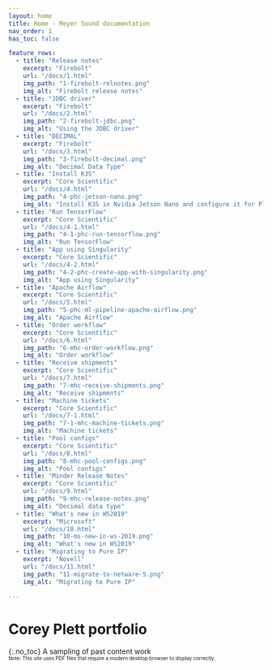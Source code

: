 ```yaml
---
layout: home
title: Home - Meyer Sound documentation
nav_order: 1
has_toc: false

feature_rows:
  - title: "Release notes"
    excerpt: "Firebolt"
    url: "/docs/1.html"
    img_path: "1-firebolt-relnotes.png"
    img_alt: "Firebolt release notes"
  - title: "JDBC driver"
    excerpt: "Firebolt"
    url: "/docs/2.html"
    img_path: "2-firebolt-jdbc.png"
    img_alt: "Using the JDBC driver"
  - title: "DECIMAL"
    excerpt: "Firebolt"
    url: "/docs/3.html"
    img_path: "3-firebolt-decimal.png"
    img_alt: "Decimal Data Type"
  - title: "Install K3S"
    excerpt: "Core Scientific"
    url: "/docs/4.html"
    img_path: "4-phc-jetson-nano.png"
    img_alt: "Install K3S in Nvidia Jetson Nano and configure it for Plexus"
  - title: "Run TensorFlow"
    excerpt: "Core Scientific"
    url: "/docs/4-1.html"
    img_path: "4-1-phc-run-tensorflow.png"
    img_alt: "Run TensorFlow"
  - title: "App using Singularity"
    excerpt: "Core Scientific"
    url: "/docs/4-2.html"
    img_path: "4-2-phc-create-app-with-singularity.png"
    img_alt: "App using Singularity"
  - title: "Apache Airflow"
    excerpt: "Core Scientific"
    url: "/docs/5.html"
    img_path: "5-phc-ml-pipeline-apache-airflow.png"
    img_alt: "Apache Airflow"
  - title: "Order workflow"
    excerpt: "Core Scientific"
    url: "/docs/6.html"
    img_path: "6-mhc-order-workflow.png"
    img_alt: "Order workflow"
  - title: "Receive shipments"
    excerpt: "Core Scientific"
    url: "/docs/7.html"
    img_path: "7-mhc-receive-shipments.png"
    img_alt: "Receive shipments"
  - title: "Machine tickets"
    excerpt: "Core Scientific"
    url: "/docs/7-1.html"
    img_path: "7-1-mhc-machine-tickets.png"
    img_alt: "Machine tickets"
  - title: "Pool configs"
    excerpt: "Core Scientific"
    url: "/docs/8.html"
    img_path: "8-mhc-pool-configs.png"
    img_alt: "Pool configs"
  - title: "Minder Release Notes"
    excerpt: "Core Scientific"
    url: "/docs/9.html"
    img_path: "9-mhc-release-notes.png"
    img_alt: "Decimal data type"
  - title: "What's new in WS2019"
    excerpt: "Microsoft"
    url: "/docs/10.html"
    img_path: "10-ms-new-in-ws-2019.png"
    img_alt: "What's new in WS2019"
  - title: "Migrating to Pure IP"
    excerpt: "Novell"
    url: "/docs/11.html"
    img_path: "11-migrate-to-netware-5.png"
    img_alt: "Migrating to Pure IP"

---
```

# Corey Plett portfolio
{:.no_toc}
A sampling of past content work<br>
<sub><sup>Note: This site uses PDF files that require a modern desktop browser to display correctly.</sup></sub>
